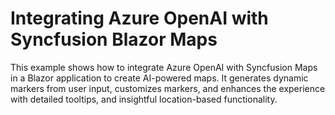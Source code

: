 # Integrating Azure OpenAI with Syncfusion Blazor Maps
This example shows how to integrate Azure OpenAI with Syncfusion Maps in a Blazor application to create AI-powered maps. It generates dynamic markers from user input, customizes markers, and enhances the experience with detailed tooltips, and insightful location-based functionality.
